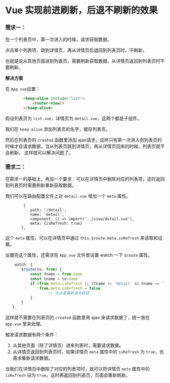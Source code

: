 # Vue 实现前进刷新，后退不刷新的效果
### 需求一：
在一个列表页中，第一次进入的时候，请求获取数据。

点击某个列表项，跳到详情页，再从详情页后退回到列表页时，不刷新。

也就是说从其他页面进到列表页，需要刷新获取数据，从详情页返回到列表页时不要刷新。

**解决方案**

 在 `App.vue`设置：
```html
        <keep-alive include="list">
            <router-view/>
        </keep-alive>
 ```

 假设列表页为 `list.vue`，详情页为 `detail.vue`，这两个都是子组件。
 
 我们在 `keep-alive` 添加列表页的名字，缓存列表页。
 
 然后在列表页的 `created` 函数里添加 ajax请求，这样只有第一次进入到列表页的时候才会请求数据，当从列表页跳到详情页，再从详情页回来的时候，列表页就不会刷新。
 这样就可以解决问题了。
 
 ### 需求二：
 
 在需求一的基础上，再加一个要求：可以在详情页中删除对应的列表项，这时返回到列表页时需要刷新重新获取数据。
 
 我们可以在路由配置文件上对 `detail.vue` 增加一个 `meta` 属性。
 ```
         {
            path: '/detail',
            name: 'detail',
            component: () => import('../view/detail.vue'),
            meta: {isRefresh: true}
        },
 ```
 这个 `meta` 属性，可以在详情页中通过 `this.$route.meta.isRefresh` 来读取和设置。
 
 设置完这个属性，还需求在 `App.vue` 文件里设置 watch 一下 `$route` 属性。
 ```js
     watch: {
        $route(to, from) {
            const fname = from.name
            const tname = to.name
            if (from.meta.isRefresh || (fname != 'detail' && tname == 'list')) {
                from.meta.isRefresh = false
					// 在这里重新请求数据
            }
        }
    },
 ```
 这样就不需要在列表页的 `created` 函数里用 ajax 来请求数据了，统一放在 `App.vue` 里来处理。
 
 触发请求数据有两个条件：
 
 1. 从其他页面（除了详情页）进来列表时，需要请求数据。
 2. 从详情页返回到列表页时，如果详情页 `meta` 属性中的 `isRefresh` 为 `true`，也需求重新请求数据。
 
 当我们在详情页中删除了对应的列表项时，就可以将详情页 `meta` 属性中的 `isRefresh` 设为 `true`。这时再返回到列表页，页面会重新刷新。
